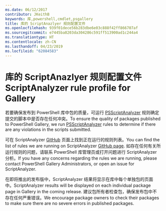 ```yaml
---
ms.date: 06/12/2017
contributor: JKeithB
keywords: 库,powershell,cmdlet,psgallery
title: 库的 ScriptAnazlyer 规则配置文件
ms.openlocfilehash: 939f01dece56b283dbe6e03c888f42ff866707af
ms.sourcegitcommit: e7445ba8203da304286c591ff513900ad1c244a4
ms.translationtype: HT
ms.contentlocale: zh-CN
ms.lasthandoff: 04/23/2019
ms.locfileid: "62084583"
---
```

# <a name="scriptanalyzer-rule-profile-for-gallery"></a><span data-ttu-id="7edf1-103">库的 ScriptAnazlyer 规则配置文件</span><span class="sxs-lookup"><span data-stu-id="7edf1-103">ScriptAnalyzer rule profile for Gallery</span></span>

<span data-ttu-id="7edf1-104">若要确保发布到 PowerShell 库中包的质量，可运行 [PSScriptAnalyzer](https://github.com/PowerShell/PSScriptAnalyzer) 规则确定提交的脚本中是否存在任何冲突。</span><span class="sxs-lookup"><span data-stu-id="7edf1-104">To ensure the quality of packages published to PowerShell Gallery, we run [PSScriptAnalyzer](https://github.com/PowerShell/PSScriptAnalyzer) rules to determine if there are any violations in the scripts submitted.</span></span>

<span data-ttu-id="7edf1-105">可在 ScriptAnalyzer [GitHub](https://github.com/PowerShell/PSScriptAnalyzer/blob/development/Engine/Settings/PSGallery.psd1) 页面上找到正在运行的规则列表。</span><span class="sxs-lookup"><span data-stu-id="7edf1-105">You can find the list of rules we are running on ScriptAnalyzer [GitHub page](https://github.com/PowerShell/PSScriptAnalyzer/blob/development/Engine/Settings/PSGallery.psd1).</span></span>
<span data-ttu-id="7edf1-106">如存在任何有关所运行规则的问题，请联系 PowerShell 库管理员或打开问题进行 ScriptAnalyzer 分析。</span><span class="sxs-lookup"><span data-stu-id="7edf1-106">If you have any concerns regarding the rules we are running, please contact PowerShell Gallery Administrators, or open an issue for ScriptAnalyzer.</span></span>

<span data-ttu-id="7edf1-107">在即将推出的发布版中，ScriptAnalyzer 结果将显示在库中每个单独包的页面中。</span><span class="sxs-lookup"><span data-stu-id="7edf1-107">ScriptAnalyzer results will be displayed on each individual package page in Gallery in the coming release.</span></span> <span data-ttu-id="7edf1-108">建议包所有者检查包，确保发布包中不存在任何严重错误。</span><span class="sxs-lookup"><span data-stu-id="7edf1-108">We encourage package owners to check their packages to make sure there are no severe errors in published packages.</span></span>
